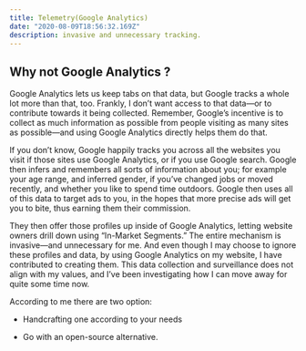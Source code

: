 ```yaml
---
title: Telemetry(Google Analytics)
date: "2020-08-09T18:56:32.169Z"
description: invasive and unnecessary tracking.
---
```

## Why not Google Analytics ?

Google Analytics lets us keep tabs on that data, but Google tracks a whole lot more than that, too. Frankly, I don’t want access to that data—or to contribute towards it being collected. Remember, Google’s incentive is to collect as much information as possible from people visiting as many sites as possible—and using Google Analytics directly helps them do that.

If you don’t know, Google happily tracks you across all the websites you visit if those sites use Google Analytics, or if you use Google search. Google then infers and remembers all sorts of information about you; for example your age range, and inferred gender, if you’ve changed jobs or moved recently, and whether you like to spend time outdoors. Google then uses all of this data to target ads to you, in the hopes that more precise ads will get you to bite, thus earning them their commission.

They then offer those profiles up inside of Google Analytics, letting website owners drill down using “In-Market Segments.” The entire mechanism is invasive—and unnecessary for me. And even though I may choose to ignore these profiles and data, by using Google Analytics on my website, I have contributed to creating them. This data collection and surveillance does not align with my values, and I’ve been investigating how I can move away for quite some time now.

According to me there are two option:

* Handcrafting one according to your needs

* Go with an open-source alternative.  

